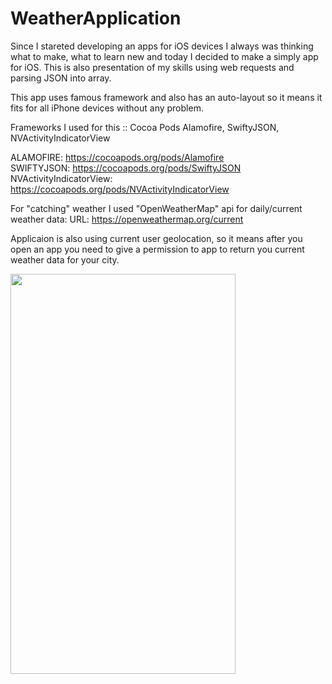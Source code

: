 # WeatherApplication

Since I stareted developing an apps for iOS devices I always was thinking what to make, what to learn new and today I decided to make a simply app for iOS. This is also presentation of my skills using web requests and parsing JSON into array.

This app uses famous framework and also has an auto-layout so it means it fits for all iPhone devices without any problem.

Frameworks I used for this :: Cocoa Pods
Alamofire, SwiftyJSON, NVActivityIndicatorView

ALAMOFIRE: https://cocoapods.org/pods/Alamofire <br/>
SWIFTYJSON: https://cocoapods.org/pods/SwiftyJSON <br/>
NVActivityIndicatorView: https://cocoapods.org/pods/NVActivityIndicatorView

For "catching" weather I used "OpenWeatherMap" api for daily/current weather data:
URL: https://openweathermap.org/current

Applicaion is also using current user geolocation, so it means after you open an app you need to give a permission to app to return you current weather data for your city.

<img src="https://i.imgur.com/iVVVy8u.png" width="360" height="640">


